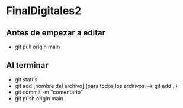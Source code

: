 # FinalDigitales2


## Antes de empezar a editar
- git pull origin main

## Al terminar 
- git status 
- git add [nombre del archivo] (para todos los archivos --> git add . )    
- git commit -m "comentario"
- git push origin main
